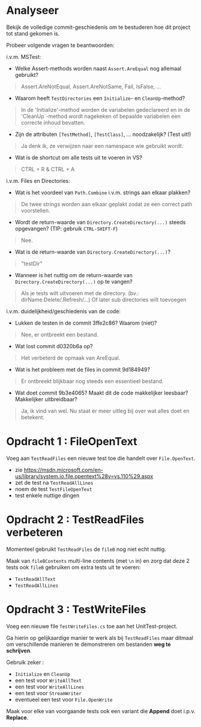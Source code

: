 # Analyseer

Bekijk de volledige commit-geschiedenis om te bestuderen hoe dit project tot stand gekomen is.

Probeer volgende vragen te beantwoorden:

i.v.m. MSTest:

- Welke Assert-methods worden naast `Assert.AreEqual` nog allemaal gebruikt?

> Assert.AreNotEqual, Assert.AreNotSame, Fail, IsFalse, ...

- Waarom heeft `TestDirectories` een `Initialize`- en `CleanUp`-method?

> In de 'Initialize'-method worden de variabelen gedeclareerd en in de 'CleanUp`-method wordt nagekeken of bepaalde variabelen een correcte inhoud bevatten.

- Zijn de attributen `[TestMethod]`, `[TestClass]`, ... noodzakelijk? (Test uit!)

> Ja denk ik, ze verwijzen naar een namespace wie gebruikt wordt.

- Wat is de shortcut om alle tests uit te voeren in VS?

> CTRL + R & CTRL + A

i.v.m. Files en Directories:

- Wat is het voordeel van `Path.Combine` i.v.m. strings aan elkaar plakken?

> De twee strings worden aan elkaar geplakt zodat ze een correct path voorstellen.

- Wordt de return-waarde van `Directory.CreateDirectory(...)` steeds opgevangen? (TIP: gebruik `CTRL-SHIFT-F`)

> Nee.

- Wat is de return-waarde van `Directory.CreateDirectory(...)`?

> "testDir"

- Wanneer is het nuttig om de return-waarde van `Directory.CreateDirectory(...)` op te vangen?

> Als je tests wilt uitvoeren met de directory. (bv.: dirName.Delete/.Refresh/...)
> Of later sub directories wilt toevoegen

i.v.m. duidelijkheid/geschiedenis van de code:

- Lukken de testen in de commit 3ffe2c86? Waarom (niet)?

> Nee, er ontbreekt een bestand.

- Wat lost commit d0320b6a op?

> Het verbeterd de opmaak van AreEqual.

- Wat is het probleem met de files in commit 9d184949?

> Er ontbreekt blijkbaar nog steeds een essentieel bestand.

- Wat doet commit 9b3e4065? Maakt dit de code makkelijker leesbaar? Makkelijker uitbreidbaar?

> Ja, ik vind van wel. Nu staat er meer uitleg bij over wat alles doet en betekent.

# Opdracht 1 : FileOpenText

Voeg aan `TestReadFiles` een nieuwe test toe die handelt over `File.OpenText`.

- zie https://msdn.microsoft.com/en-us/library/system.io.file.opentext%28v=vs.110%29.aspx
- zet de test na `TestReadAllLines`
- noem de test `TestFileOpenText`
- test enkele nuttige dingen

# Opdracht 2 : TestReadFiles verbeteren

Momenteel gebruikt `TestReadFiles` de `fileB` nog niet echt nuttig.

Maak van `fileBContents` multi-line contents (met `\n` in) en zorg dat deze 2
tests ook `fileB` gebruiken om extra tests uit te voeren:

- `TestReadAllText`
- `TestReadAllLines`


# Opdracht 3 : TestWriteFiles

Voeg een nieuwe file `TestWriteFiles.cs` toe aan het UnitTest-project.

Ga hierin op gelijkaardige manier te werk als bij `TestReadFiles` maar ditmaal
om verschillende manieren te demonstreren om bestanden **weg te schrijven**.

Gebruik zeker :

- `Initialize` en `CleanUp`
- een test voor `WriteAllText`
- een test voor `WriteAllLines`
- een test voor `StreamWriter`
- eventueel een test voor `File.OpenWrite`

Maak voor elke van voorgaande tests ook een variant die **Append** doet i.p.v.
**Replace**.